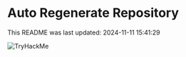 # Auto Regenerate Repository

This README was last updated: 2024-11-11 15:41:29

 ![TryHackMe](https://tryhackme.com/badge/533634)